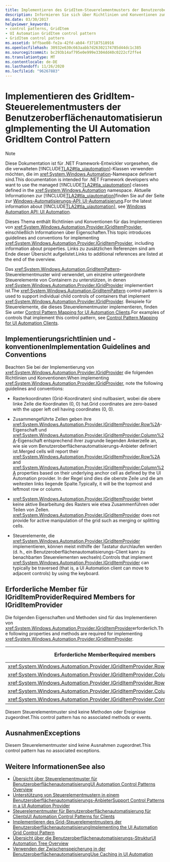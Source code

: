 ```yaml
---
title: Implementieren des GridItem-Steuerelementmusters der Benutzeroberflächenautomatisierung
description: Informieren Sie sich über Richtlinien und Konventionen zum Implementieren des GridItemPattern-Steuerelement Musters für Raster Elemente in der Benutzeroberflächen Automatisierung. Siehe erforderliche Member für "IGridItemProvider".
ms.date: 03/30/2017
helpviewer_keywords:
- control patterns, GridItem
- UI Automation GridItem control pattern
- GridItem control pattern
ms.assetid: bffbae08-fe2a-42fd-ab84-f37187518916
ms.openlocfilehash: 30932e630c663aabb7d26302174785d44dc1c385
ms.sourcegitcommit: bc293b14af795e0e999e3304dd40c0222cf2ffe4
ms.translationtype: MT
ms.contentlocale: de-DE
ms.lasthandoff: 11/26/2020
ms.locfileid: "96267883"
---
```

# <a name="implementing-the-ui-automation-griditem-control-pattern"></a><span data-ttu-id="2a9ef-104">Implementieren des GridItem-Steuerelementmusters der Benutzeroberflächenautomatisierung</span><span class="sxs-lookup"><span data-stu-id="2a9ef-104">Implementing the UI Automation GridItem Control Pattern</span></span>

> [!NOTE]
> <span data-ttu-id="2a9ef-105">Diese Dokumentation ist für .NET Framework-Entwickler vorgesehen, die die verwalteten [!INCLUDE[TLA2#tla_uiautomation](../../../includes/tla2sharptla-uiautomation-md.md)]-Klassen verwenden möchten, die im <xref:System.Windows.Automation>-Namespace definiert sind.</span><span class="sxs-lookup"><span data-stu-id="2a9ef-105">This documentation is intended for .NET Framework developers who want to use the managed [!INCLUDE[TLA2#tla_uiautomation](../../../includes/tla2sharptla-uiautomation-md.md)] classes defined in the <xref:System.Windows.Automation> namespace.</span></span> <span data-ttu-id="2a9ef-106">Aktuelle Informationen zur [!INCLUDE[TLA2#tla_uiautomation](../../../includes/tla2sharptla-uiautomation-md.md)]finden Sie auf der Seite zur [Windows-Automatisierungs-API: UI-Automatisierung](/windows/win32/winauto/entry-uiauto-win32).</span><span class="sxs-lookup"><span data-stu-id="2a9ef-106">For the latest information about [!INCLUDE[TLA2#tla_uiautomation](../../../includes/tla2sharptla-uiautomation-md.md)], see [Windows Automation API: UI Automation](/windows/win32/winauto/entry-uiauto-win32).</span></span>  
  
 <span data-ttu-id="2a9ef-107">Dieses Thema enthält Richtlinien und Konventionen für das Implementieren von <xref:System.Windows.Automation.Provider.IGridItemProvider>, einschließlich Informationen über Eigenschaften.</span><span class="sxs-lookup"><span data-stu-id="2a9ef-107">This topic introduces guidelines and conventions for implementing <xref:System.Windows.Automation.Provider.IGridItemProvider>, including information about properties.</span></span> <span data-ttu-id="2a9ef-108">Links zu zusätzlichen Referenzen sind am Ende dieser Übersicht aufgelistet.</span><span class="sxs-lookup"><span data-stu-id="2a9ef-108">Links to additional references are listed at the end of the overview.</span></span>  
  
 <span data-ttu-id="2a9ef-109">Das <xref:System.Windows.Automation.GridItemPattern>-Steuerelementmuster wird verwendet, um einzelne untergeordnete Steuerelemente von Containern zu unterstützen, in denen <xref:System.Windows.Automation.Provider.IGridProvider> implementiert ist.</span><span class="sxs-lookup"><span data-stu-id="2a9ef-109">The <xref:System.Windows.Automation.GridItemPattern> control pattern is used to support individual child controls of containers that implement <xref:System.Windows.Automation.Provider.IGridProvider>.</span></span> <span data-ttu-id="2a9ef-110">Beispiele für Steuerelemente, die dieses Steuerelementmuster implementieren, finden Sie unter [Control Pattern Mapping for UI Automation Clients](control-pattern-mapping-for-ui-automation-clients.md).</span><span class="sxs-lookup"><span data-stu-id="2a9ef-110">For examples of controls that implement this control pattern, see [Control Pattern Mapping for UI Automation Clients](control-pattern-mapping-for-ui-automation-clients.md).</span></span>  
  
<a name="Implementation_Guidelines_and_Conventions"></a>

## <a name="implementation-guidelines-and-conventions"></a><span data-ttu-id="2a9ef-111">Implementierungsrichtlinien und -konventionen</span><span class="sxs-lookup"><span data-stu-id="2a9ef-111">Implementation Guidelines and Conventions</span></span>  

 <span data-ttu-id="2a9ef-112">Beachten Sie bei der Implementierung von <xref:System.Windows.Automation.Provider.IGridProvider> die folgenden Richtlinien und Konventionen:</span><span class="sxs-lookup"><span data-stu-id="2a9ef-112">When implementing <xref:System.Windows.Automation.Provider.IGridProvider>, note the following guidelines and conventions:</span></span>  
  
- <span data-ttu-id="2a9ef-113">Rasterkoordinaten (Grid-Koordinaten) sind nullbasiert, wobei die obere linke Zelle die Koordinaten (0, 0) hat.</span><span class="sxs-lookup"><span data-stu-id="2a9ef-113">Grid coordinates are zero-based with the upper left cell having coordinates (0, 0).</span></span>  
  
- <span data-ttu-id="2a9ef-114">Zusammengeführte Zellen geben ihre <xref:System.Windows.Automation.Provider.IGridItemProvider.Row%2A>-Eigenschaft und <xref:System.Windows.Automation.Provider.IGridItemProvider.Column%2A>-Eigenschaft entsprechend ihrer zugrunde liegenden Ankerzelle an, wie sie vom Benutzeroberflächenautomatisierungs-Anbieter definiert ist.</span><span class="sxs-lookup"><span data-stu-id="2a9ef-114">Merged cells will report their <xref:System.Windows.Automation.Provider.IGridItemProvider.Row%2A> and <xref:System.Windows.Automation.Provider.IGridItemProvider.Column%2A> properties based on their underlying anchor cell as defined by the UI Automation provider.</span></span> <span data-ttu-id="2a9ef-115">In der Regel sind dies die oberste Zeile und die am weitesten links liegende Spalte.</span><span class="sxs-lookup"><span data-stu-id="2a9ef-115">Typically, it will be the topmost and leftmost row or column.</span></span>  
  
- <span data-ttu-id="2a9ef-116"><xref:System.Windows.Automation.Provider.IGridItemProvider> bietet keine aktive Bearbeitung des Rasters wie etwa Zusammenführen oder Teilen von Zellen. </span><span class="sxs-lookup"><span data-stu-id="2a9ef-116"><xref:System.Windows.Automation.Provider.IGridItemProvider> does not provide for active manipulation of the grid such as merging or splitting cells.</span></span>  
  
- <span data-ttu-id="2a9ef-117">Steuerelemente, die <xref:System.Windows.Automation.Provider.IGridItemProvider> implementieren, können meist mithilfe der Tastatur durchlaufen werden (d. h., ein Benutzeroberflächenautomatisierungs-Client kann zu benachbarten Steuerelementen wechseln).</span><span class="sxs-lookup"><span data-stu-id="2a9ef-117">Controls that implement <xref:System.Windows.Automation.Provider.IGridItemProvider> can typically be traversed (that is, a UI Automation client can move to adjacent controls) by using the keyboard.</span></span>  
  
<a name="Required_Members_for_IGridItemProvider"></a>

## <a name="required-members-for-igriditemprovider"></a><span data-ttu-id="2a9ef-118">Erforderliche Member für IGridItemProvider</span><span class="sxs-lookup"><span data-stu-id="2a9ef-118">Required Members for IGridItemProvider</span></span>  

 <span data-ttu-id="2a9ef-119">Die folgenden Eigenschaften und Methoden sind für das Implementieren von <xref:System.Windows.Automation.Provider.IGridItemProvider>erforderlich.</span><span class="sxs-lookup"><span data-stu-id="2a9ef-119">The following properties and methods are required for implementing <xref:System.Windows.Automation.Provider.IGridItemProvider>.</span></span>  
  
|<span data-ttu-id="2a9ef-120">Erforderliche Member</span><span class="sxs-lookup"><span data-stu-id="2a9ef-120">Required members</span></span>|<span data-ttu-id="2a9ef-121">Memberart</span><span class="sxs-lookup"><span data-stu-id="2a9ef-121">Member type</span></span>|<span data-ttu-id="2a9ef-122">Hinweise</span><span class="sxs-lookup"><span data-stu-id="2a9ef-122">Notes</span></span>|  
|----------------------|-----------------|-----------|  
|<xref:System.Windows.Automation.Provider.IGridItemProvider.Row%2A>|<span data-ttu-id="2a9ef-123">Eigenschaft</span><span class="sxs-lookup"><span data-stu-id="2a9ef-123">Property</span></span>|<span data-ttu-id="2a9ef-124">Keine</span><span class="sxs-lookup"><span data-stu-id="2a9ef-124">None</span></span>|  
|<xref:System.Windows.Automation.Provider.IGridItemProvider.Column%2A>|<span data-ttu-id="2a9ef-125">Eigenschaft</span><span class="sxs-lookup"><span data-stu-id="2a9ef-125">Property</span></span>|<span data-ttu-id="2a9ef-126">Keine</span><span class="sxs-lookup"><span data-stu-id="2a9ef-126">None</span></span>|  
|<xref:System.Windows.Automation.Provider.IGridItemProvider.RowSpan%2A>|<span data-ttu-id="2a9ef-127">Eigenschaft</span><span class="sxs-lookup"><span data-stu-id="2a9ef-127">Property</span></span>|<span data-ttu-id="2a9ef-128">Keine</span><span class="sxs-lookup"><span data-stu-id="2a9ef-128">None</span></span>|  
|<xref:System.Windows.Automation.Provider.IGridItemProvider.ColumnSpan%2A>|<span data-ttu-id="2a9ef-129">Eigenschaft</span><span class="sxs-lookup"><span data-stu-id="2a9ef-129">Property</span></span>|<span data-ttu-id="2a9ef-130">Keine</span><span class="sxs-lookup"><span data-stu-id="2a9ef-130">None</span></span>|  
|<xref:System.Windows.Automation.Provider.IGridItemProvider.ContainingGrid%2A>|<span data-ttu-id="2a9ef-131">Eigenschaft</span><span class="sxs-lookup"><span data-stu-id="2a9ef-131">Property</span></span>|<span data-ttu-id="2a9ef-132">Keine</span><span class="sxs-lookup"><span data-stu-id="2a9ef-132">None</span></span>|  
  
 <span data-ttu-id="2a9ef-133">Diesem Steuerelementmuster sind keine Methoden oder Ereignisse zugeordnet.</span><span class="sxs-lookup"><span data-stu-id="2a9ef-133">This control pattern has no associated methods or events.</span></span>  
  
<a name="Exceptions"></a>

## <a name="exceptions"></a><span data-ttu-id="2a9ef-134">Ausnahmen</span><span class="sxs-lookup"><span data-stu-id="2a9ef-134">Exceptions</span></span>  

 <span data-ttu-id="2a9ef-135">Diesem Steuerelementmuster sind keine Ausnahmen zugeordnet.</span><span class="sxs-lookup"><span data-stu-id="2a9ef-135">This control pattern has no associated exceptions.</span></span>  
  
## <a name="see-also"></a><span data-ttu-id="2a9ef-136">Weitere Informationen</span><span class="sxs-lookup"><span data-stu-id="2a9ef-136">See also</span></span>

- [<span data-ttu-id="2a9ef-137">Übersicht über Steuerelementmuster für Benutzeroberflächenautomatisierung</span><span class="sxs-lookup"><span data-stu-id="2a9ef-137">UI Automation Control Patterns Overview</span></span>](ui-automation-control-patterns-overview.md)
- [<span data-ttu-id="2a9ef-138">Unterstützung von Steuerelementmustern in einem Benutzeroberflächenautomatisierungs-Anbieter</span><span class="sxs-lookup"><span data-stu-id="2a9ef-138">Support Control Patterns in a UI Automation Provider</span></span>](support-control-patterns-in-a-ui-automation-provider.md)
- [<span data-ttu-id="2a9ef-139">Steuerelementmuster für Benutzeroberflächenautomatisierung für Clients</span><span class="sxs-lookup"><span data-stu-id="2a9ef-139">UI Automation Control Patterns for Clients</span></span>](ui-automation-control-patterns-for-clients.md)
- [<span data-ttu-id="2a9ef-140">Implementieren des Grid-Steuerelementmusters der Benutzeroberflächenautomatisierung</span><span class="sxs-lookup"><span data-stu-id="2a9ef-140">Implementing the UI Automation Grid Control Pattern</span></span>](implementing-the-ui-automation-grid-control-pattern.md)
- [<span data-ttu-id="2a9ef-141">Übersicht über die Benutzeroberflächenautomatisierungs-Struktur</span><span class="sxs-lookup"><span data-stu-id="2a9ef-141">UI Automation Tree Overview</span></span>](ui-automation-tree-overview.md)
- [<span data-ttu-id="2a9ef-142">Verwenden der Zwischenspeicherung in der Benutzeroberflächenautomatisierung</span><span class="sxs-lookup"><span data-stu-id="2a9ef-142">Use Caching in UI Automation</span></span>](use-caching-in-ui-automation.md)
